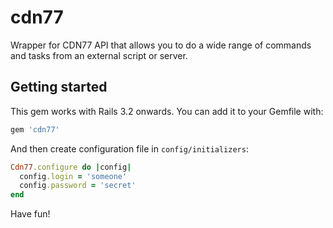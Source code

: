 # cdn77

Wrapper for CDN77 API that allows you to do a wide range of commands and tasks from an external script or server.

## Getting started

This gem works with Rails 3.2 onwards. You can add it to your Gemfile with:

```ruby
gem 'cdn77'
```

And then create configuration file in `config/initializers`:

```ruby
Cdn77.configure do |config|
  config.login = 'someone'
  config.password = 'secret'
end
```

Have fun!